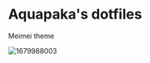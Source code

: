 # Aquapaka's dotfiles

Meimei theme

![1679988003](https://user-images.githubusercontent.com/84399613/228159347-07f37d4f-b448-4a08-9f42-b9c46aea629c.png)
